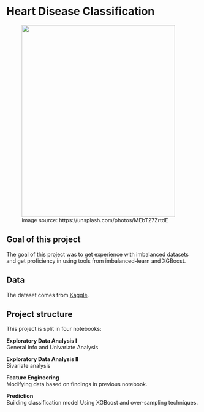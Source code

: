 # **Heart Disease Classification**



<figure>
<img src='https://images.unsplash.com/photo-1618939304347-e91b1f33d2ab?ixlib=rb-4.0.3&ixid=MnwxMjA3fDB8MHxwaG90by1wYWdlfHx8fGVufDB8fHx8&auto=format&fit=crop&w=687&q=80'  width="400" height ="500"/>
<figcaption>image source: https://unsplash.com/photos/MEbT27ZrtdE</figcaption></center>
</figure>


## **Goal of this project**

The goal of this project was to get experience with imbalanced datasets and get proficiency in using tools from imbalanced-learn  and XGBoost.

## **Data**

The dataset comes from [Kaggle](https://www.kaggle.com/datasets/kamilpytlak/personal-key-indicators-of-heart-disease). 


## **Project structure**
This project is split in four notebooks:

**Exploratory Data Analysis I**\
General Info and Univariate Analysis

**Exploratory Data Analysis II**\
Bivariate analysis

**Feature Engineering**\
Modifying data based on findings in previous notebook.

**Prediction**\
Building classification model Using XGBoost and over-sampling techniques.
